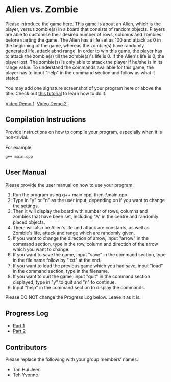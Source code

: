 # Alien vs. Zombie

Please introduce the game here.
This game is about an Alien, which is the player, versus zombie(s) in a board that consists of random objects. Players are able to customise their desired number of rows, columns and zombies before starting the game. The Alien has a life set as 100 and attack as 0 in the beginning of the game, whereas the zombie(s) have randomly generated life, attack abnd range. In order to win this game, the player has to attack the zombie(s) till the zombie(s)'s life is 0. If the Alien's life is 0, the player lost. The zombie(s) is only able to attack the player if he/she is in its range value. To understand the commands available for this game, the player has to input "help" in the command section and follow as what it stated. 

You may add one signature screenshot of your program here or above the title. Check out [this tutorial](https://www.digitalocean.com/community/tutorials/markdown-markdown-images) to learn how to do it.

[Video Demo 1](https://youtu.be/y8tNC2Zn12A).
[Video Demo 2](https://youtu.be/BSM0Xb7QNX0).
## Compilation Instructions

Provide instructions on how to compile your program, especially when it is non-trivial.

For example:

```
g++ main.cpp 
```

## User Manual

Please provide the user manual on how to use your program.
1. Run the program using g++ main.cpp, then .\main.cpp
2. Type in "y" or "n" as the user input, depending on if you want to change the settings.
3. Then it will display the board with number of rows, columns and zombies that have been set, including "A" in the centre and randomly placed objects.
4. There will also be Alien's life and attack are constants, as well as Zombie's life, attack and range which are randomly given.
5. If you want to change the direction of arrow, input "arrow" in the command section, type in the row, column and direction of the arrow which you want to change.
6. If you want to save the game, input "save" in the command section, type in the file name follow by ".txt" at the end.
7. If you want to load the previous game which you had save, input "load" in the command section, type in the filename.
8. If you want to quit the game, input "quit" in the command section displayed, type in "y" to quit and "n" to continue.
9. Input "help" in the command section to display the commands.

Please DO NOT change the Progress Log below. Leave it as it is.

## Progress Log

- [Part 1](PART1.md)
- [Part 2](PART2.md)

## Contributors

Please replace the following with your group members' names. 

- Tan Hui Jeen
- Teh Yvonne
